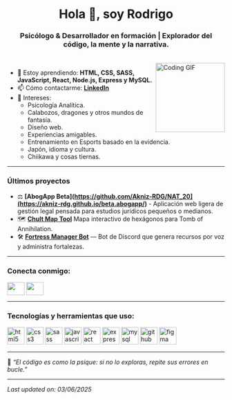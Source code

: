 <h1 align="center">Hola 👋, soy Rodrigo</h1>
<h3 align="center">Psicólogo & Desarrollador en formación | Explorador del código, la mente y la narrativa.</h3>
</br>
<img align="right" alt="Coding GIF" height="160px" src="https://media.giphy.com/media/qgQUggAC3Pfv687qPC/giphy.gif" />

- 🌱 Estoy aprendiendo: **HTML, CSS, SASS, JavaScript, React, Node.js, Express y MySQL.**
- 📫 Cómo contactarme: **[LinkedIn](https://www.linkedin.com/in/rodrigo-figueroa-sch%C3%B6bitz-04b431123/)**
- 🎯 Intereses:  
  - Psicología Analítica.
  - Calabozos, dragones y otros mundos de fantasía.  
  - Diseño web.
  - Experiencias amigables.  
  - Entrenamiento en Esports basado en la evidencia.
  - Japón, idioma y cultura.  
  - Chiikawa y cosas tiernas.

---

### Últimos proyectos

<!-- PROJECT-LIST:START -->
- ⚖️  **[AbogApp Beta](https://github.com/Akniz-RDG/NAT_20](https://akniz-rdg.github.io/beta.abogapp/)** - Aplicación web ligera de gestión legal pensada para estudios jurídicos pequeños o medianos.
- 🗺️ **[Chult Map Tool](https://github.com/Akniz-RDG/chult_map_tool)**  Mapa interactivo de hexágonos para Tomb of Annihilation.
- 🛠️ **[Fortress Manager Bot](https://github.com/Akniz-RDG/FM)** — Bot de Discord que genera recursos por voz y administra fortalezas.
<!-- PROJECT-LIST:END -->

---

### Conecta conmigo:
<p align="left">
<a href="https://www.[linkedin.com/in/rodrigoivanfigueroa](https://www.linkedin.com/in/rodrigo-figueroa-sch%C3%B6bitz-04b431123/)" target="blank"><img align="center" src="https://cdn.jsdelivr.net/npm/simple-icons@3.0.1/icons/linkedin.svg" height="30" width="40" /></a>
<a href="https://github.com/Akniz-RDG" target="blank"><img align="center" src="https://cdn.jsdelivr.net/npm/simple-icons@3.0.1/icons/github.svg" height="30" width="40" /></a>
</p>

---

### Tecnologías y herramientas que uso:

<p align="left">
  <img src="https://cdn.jsdelivr.net/npm/simple-icons@v5/icons/html5.svg" alt="html5" width="40" height="40"/>
  <img src="https://cdn.jsdelivr.net/npm/simple-icons@v5/icons/css3.svg" alt="css3" width="40" height="40"/>
  <img src="https://cdn.jsdelivr.net/npm/simple-icons@v5/icons/sass.svg" alt="sass" width="40" height="40"/>
  <img src="https://cdn.jsdelivr.net/npm/simple-icons@v5/icons/javascript.svg" alt="javascript" width="40" height="40"/>
  <img src="https://cdn.jsdelivr.net/npm/simple-icons@v5/icons/react.svg" alt="react" width="40" height="40"/>
  <img src="https://cdn.jsdelivr.net/npm/simple-icons@v5/icons/express.svg" alt="express" width="40" height="40"/>
  <img src="https://cdn.jsdelivr.net/npm/simple-icons@v5/icons/mysql.svg" alt="mysql" width="40" height="40"/>
  <img src="https://cdn.jsdelivr.net/npm/simple-icons@v5/icons/github.svg" alt="github" width="40" height="40"/>
  <img src="https://cdn.jsdelivr.net/npm/simple-icons@v5/icons/figma.svg" alt="figma" width="40" height="40"/>
</p>

---

🧠 _“El código es como la psique: si no lo exploras, repite sus errores en bucle.”_

---

_Last updated on: 03/06/2025_
